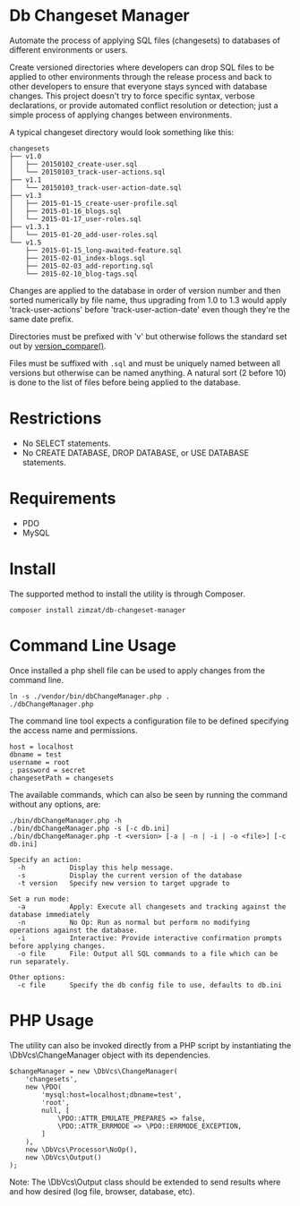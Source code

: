 # Db Changeset Manager

Automate the process of applying SQL files (changesets) to databases of different environments or users.

Create versioned directories where developers can drop SQL files to be applied to other environments through the release
process and back to other developers to ensure that everyone stays synced with database changes. This project doesn't try
to force specific syntax, verbose declarations, or provide automated conflict resolution or detection; just a simple
process of applying changes between environments.

A typical changeset directory would look something like this:
```
changesets
├── v1.0
│   ├── 20150102_create-user.sql
│   └── 20150103_track-user-actions.sql
├── v1.1
│   └── 20150103_track-user-action-date.sql
├── v1.3
│   ├── 2015-01-15_create-user-profile.sql
│   ├── 2015-01-16_blogs.sql
│   └── 2015-01-17_user-roles.sql
├── v1.3.1
│   └── 2015-01-20_add-user-roles.sql
└── v1.5
    ├── 2015-01-15_long-awaited-feature.sql
    ├── 2015-02-01_index-blogs.sql
    ├── 2015-02-03_add-reporting.sql
    └── 2015-02-10_blog-tags.sql
```

Changes are applied to the database in order of version number and then sorted numerically by file name, thus upgrading from 1.0 to 1.3 would apply 'track-user-actions' before 'track-user-action-date' even though they're the same date prefix.

Directories must be prefixed with 'v' but otherwise follows the standard set out by [version_compare()](http://php.net/version_compare).

Files must be suffixed with `.sql` and must be uniquely named between all versions but otherwise can be named anything. A natural sort (2 before 10) is done to the list of files before being applied to the database.

Restrictions
====

* No SELECT statements.
* No CREATE DATABASE, DROP DATABASE, or USE DATABASE statements.

Requirements
====

* PDO
* MySQL

Install
====
The supported method to install the utility is through Composer.

```
composer install zimzat/db-changeset-manager
```

Command Line Usage
=====

Once installed a php shell file can be used to apply changes from the command line.

```
ln -s ./vendor/bin/dbChangeManager.php .
./dbChangeManager.php
```

The command line tool expects a configuration file to be defined specifying the access name and permissions.

```
host = localhost
dbname = test
username = root
; password = secret
changesetPath = changesets
```

The available commands, which can also be seen by running the command without any options, are:
```
./bin/dbChangeManager.php -h
./bin/dbChangeManager.php -s [-c db.ini]
./bin/dbChangeManager.php -t <version> [-a | -n | -i | -o <file>] [-c db.ini]

Specify an action:
  -h           Display this help message.
  -s           Display the current version of the database
  -t version   Specify new version to target upgrade to

Set a run mode:
  -a           Apply: Execute all changesets and tracking against the database immediately
  -n           No Op: Run as normal but perform no modifying operations against the database.
  -i           Interactive: Provide interactive confirmation prompts before applying changes.
  -o file      File: Output all SQL commands to a file which can be run separately.

Other options:
  -c file      Specify the db config file to use, defaults to db.ini

```

PHP Usage
=====

The utility can also be invoked directly from a PHP script by instantiating the \DbVcs\ChangeManager object with its dependencies.

```
$changeManager = new \DbVcs\ChangeManager(
	'changesets',
	new \PDO(
		'mysql:host=localhost;dbname=test',
		'root',
		null, [
			\PDO::ATTR_EMULATE_PREPARES => false,
			\PDO::ATTR_ERRMODE => \PDO::ERRMODE_EXCEPTION,
		]
	),
	new \DbVcs\Processor\NoOp(),
	new \DbVcs\Output()
);
```

Note: The \DbVcs\Output class should be extended to send results where and how desired (log file, browser, database, etc).
